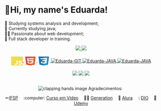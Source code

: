 # 💖Hi, my name's Eduarda!

🎯 Studying systems analysis and development; <br>
🚀 Currently studying java; <br>
🤸‍♀️ Passionate about web development; <br>
🤔 Full stack developer in training. <br>



<div align="center">
  <a href="https://github.com/EduardaMatias">
  <img height="150em" src="https://github-readme-stats.vercel.app/api?username=EduardaMatias&show_icons=true&theme=dracula&include_all_commits=true&count_private=true"/>
  <img height="150em" src="https://github-readme-stats.vercel.app/api/top-langs/?username=EduardaMatias&layout=compact&langs_count=7&theme=dracula"/>
</div>
 

  
 <div align="center" style="display: inline_block"><br>
  <img align="center" alt="Eduarda-JS" height="30" width="40" src="https://raw.githubusercontent.com/devicons/devicon/master/icons/javascript/javascript-plain.svg">
  <img align="center" alt="Eduarda-HTML" height="30" width="40" src="https://raw.githubusercontent.com/devicons/devicon/master/icons/html5/html5-original.svg">
  <img align="center" alt="Eduarda-CSS" height="30" width="40" src="https://raw.githubusercontent.com/devicons/devicon/master/icons/css3/css3-original.svg">
  <img align="center" alt="Eduarda-GIT" height="30" width="40" src="https://cdn.jsdelivr.net/gh/devicons/devicon/icons/git/git-original.svg" />
  <img align="center" alt="Eduarda-JAVA" height="30" width="40" src="https://cdn.jsdelivr.net/gh/devicons/devicon/icons/java/java-original.svg" />
  <img align="center" alt="Eduarda-JAVA" height="30" width="40" src="https://cdn.jsdelivr.net/gh/devicons/devicon/icons/vscode/vscode-original.svg" />
</div>
  <br>
  
  <div align="center"> 
  <a href="https://www.instagram.com/arrobaduda/" target="_blank"><img src="https://img.shields.io/badge/-Instagram-%23E4405F?style=for-the-badge&logo=instagram&logoColor=white" target="_blank"></a>
  <a href = "mailto:evcm2003@gmail.com"><img src="https://img.shields.io/badge/-Gmail-%23333?style=for-the-badge&logo=gmail&logoColor=white" target="_blank"></a>
  <a href="https://www.linkedin.com/in/eduarda-matias-8843481b8/" target="_blank"><img src="https://img.shields.io/badge/-LinkedIn-%230077B5?style=for-the-badge&logo=linkedin&logoColor=white" target="_blank"></a>    
  </div>
  <br>
  

<p align="center"><img src="https://user-images.githubusercontent.com/72631018/130673376-595be31b-0bbd-4c9b-8f24-568a5b4f602a.gif" alt="clapping hands image" width="24px" style="max-width:100%;">&nbsp;Agradecimentos:&nbsp;</p>

<p align="center"> ✏<a href="https://cbt.ifsp.edu.br/">IFSP</a>&emsp; :computer: <a href="https://www.cursoemvideo.com">Curso em Vídeo</a>&emsp; 👩‍💻 <a href="https://brazil.generation.org/">Generation</a>&emsp; 🎯 <a href="https://www.alura.com.br/">Alura</a>&emsp;  💡<a href="https://www.dio.me">DIO</a>&emsp; 👾 <a href="https://www.udemy.com//">Udemy</a></p>

